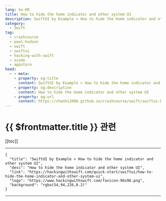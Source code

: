 ```yaml
---
lang: ko-KR
title: How to hide the home indicator and other system UI
description: SwiftUI by Example > How to hide the home indicator and other system UI
category:
  - Swift
tag: 
  - crashcourse
  - paul-hudson
  - swift
  - swiftui
  - hacking-with-swift
  - xcode
  - appstore
head:
  - - meta:
    - property: og:title
      content: SwiftUI by Example > How to hide the home indicator and other system UI
    - property: og:description
      content: How to hide the home indicator and other system UI
    - property: og:url
      content: https://chanhi2000.github.io/crashcourse/swift/swiftui-by-example/04-view-layout/how-to-hide-the-home-indicator-and-other-system-ui.html
---
```


# {{ $frontmatter.title }} 관련

[[toc]]

---

```component VPCard
{
  "title": "SwiftUI by Example > How to hide the home indicator and other system UI",
  "desc": "How to hide the home indicator and other system UI",
  "link": "https://hackingwithswift.com/quick-start/swiftui/how-to-hide-the-home-indicator-and-other-system-ui",
  "logo": "https://www.hackingwithswift.com/favicon-96x96.png",
  "background": "rgba(54,94,226,0.2)"
}
```

---

<TagLinks />